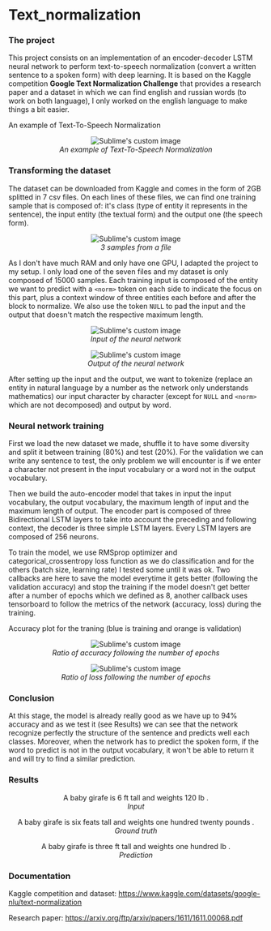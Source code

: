 # Text_normalization

### The project

This project consists on an implementation of an encoder-decoder LSTM neural network to perform text-to-speech normalization (convert a written sentence to a spoken form) with deep learning. It is based on the Kaggle competition **Google Text Normalization Challenge** that provides a research paper and a dataset in which we can find english and russian words (to work on both language), I only worked on the english language to make things a bit easier.

An example of Text-To-Speech Normalization  
<p align="center">
  <img src="https://user-images.githubusercontent.com/91634314/229577972-fa2e18cb-4d3b-463e-8fc9-ce62a2ca67e0.png?raw=true" alt="Sublime's custom image"/>
  <br>
  <i>An example of Text-To-Speech Normalization</i>
</p>

### Transforming the dataset

The dataset can be downloaded from Kaggle and comes in the form of 2GB splitted in 7 csv files. On each lines of these files, we can find one training sample that is composed of: it's class (type of entity it represents in the sentence), the input entity (the textual form) and the output one (the speech form).  
<p align="center">
  <img src="https://user-images.githubusercontent.com/91634314/229623367-ed7c5b6e-4212-4349-9448-0b4e233c020a.png?raw=true" alt="Sublime's custom image"/>
  <br>
  <i>3 samples from a file</i>
</p>

As I don't have much RAM and only have one GPU, I adapted the project to my setup. I only load one of the seven files and my dataset is only composed of 15000 samples. Each training input is composed of the entity we want to predict with a ```<norm>``` token on each side to indicate the focus on this part, plus a context window of three entities each before and after the block to normalize. We also use the token ```NULL``` to pad the input and the output that doesn't match the respective maximum length.

<p align="center">
  <img src="https://user-images.githubusercontent.com/91634314/229868740-d9c5df01-66ee-4e8e-a50c-02e744b286a4.png?raw=true" alt="Sublime's custom image"/>
  <br>
  <i>Input of the neural network</i>
</p>

<p align="center">
  <img src="https://user-images.githubusercontent.com/91634314/229876499-d1831560-0d36-40ea-b347-1e43530826ff.png?raw=true" alt="Sublime's custom image"/>
  <br>
  <i>Output of the neural network</i>
</p>

After setting up the input and the output, we want to tokenize (replace an entity in natural language by a number as the network only understands mathematics) our input character by character (except for ```NULL``` and ```<norm>``` which are not decomposed) and output by word.

### Neural network training

First we load the new dataset we made, shuffle it to have some diversity and split it between training (80%) and test (20%). For the validation we can write any sentence to test, the only problem we will encounter is if we enter a character not present in the input vocabulary or a word not in the output vocabulary.

Then we build the auto-encoder model that takes in input the input vocabulary, the output vocabulary, the maximum length of input and the maximum length of output. The encoder part is composed of three Bidirectional LSTM layers to take into account the preceding and following context, the decoder is three simple LSTM layers. Every LSTM layers are composed of 256 neurons.

To train the model, we use RMSprop optimizer and categorical_crossentropy loss function as we do classification and for the others (batch size, learning rate) I tested some until it was ok. Two callbacks are here to save the model everytime it gets better (following the validation accuracy) and stop the training if the model doesn't get better after a number of epochs which we defined as 8, another callback uses tensorboard to follow the metrics of the network (accuracy, loss) during the training.

Accuracy plot for the traning (blue is training and orange is validation)

<p align="center">
  <img src="https://user-images.githubusercontent.com/91634314/230719281-150abaa8-82c5-43c1-a92e-de67a6d69d74.PNG?raw=true" alt="Sublime's custom image"/>
  <br>
  <i>Ratio of accuracy following the number of epochs</i>
</p>

<p align="center">
  <img src="https://user-images.githubusercontent.com/91634314/230719333-ba00bc90-7969-48e9-8514-0e77d7a1850c.PNG?raw=true" alt="Sublime's custom image"/>
  <br>
  <i>Ratio of loss following the number of epochs</i>
</p>

### Conclusion

At this stage, the model is already really good as we have up to 94% accuracy and as we test it (see Results) we can see that the network recognize perfectly the structure of the sentence and predicts well each classes. Moreover, when the network has to predict the spoken form, if the word to predict is not in the output vocabulary, it won't be able to return it and will try to find a similar prediction.

### Results

<p align="center">
  A baby girafe is 6 ft tall and weights 120 lb .
  <br>
  <i>Input</i>
</p>

<p align="center">
  A baby girafe is six feats tall and weights one hundred twenty pounds .
  <br>
  <i>Ground truth</i>
</p>

<p align="center">
  A baby girafe is three ft tall and weights one hundred lb .
  <br>
  <i>Prediction</i>
</p>

### Documentation

Kaggle competition and dataset: https://www.kaggle.com/datasets/google-nlu/text-normalization

Research paper: https://arxiv.org/ftp/arxiv/papers/1611/1611.00068.pdf
